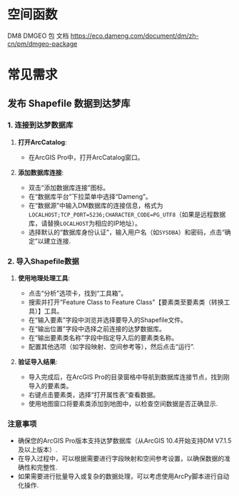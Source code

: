 # 空间函数

DM8 DMGEO 包 文档 https://eco.dameng.com/document/dm/zh-cn/pm/dmgeo-package

# 常见需求

## 发布 Shapefile 数据到达梦库

### 1. 连接到达梦数据库

1. **打开ArcCatalog**:
   - 在ArcGIS Pro中，打开ArcCatalog窗口。

2. **添加数据库连接**:
   - 双击“添加数据库连接”图标。
   - 在“数据库平台”下拉菜单中选择“Dameng”。
   - 在“数据源”中输入DM数据库的连接信息，格式为 `LOCALHOST;TCP_PORT=5236;CHARACTER_CODE=PG_UTF8`（如果是远程数据库，请替换`LOCALHOST`为相应的IP地址）。
   - 选择默认的“数据库身份认证”，输入用户名（如`SYSDBA`）和密码，点击“确定”以建立连接.

### 2. 导入Shapefile数据

1. **使用地理处理工具**:
   - 点击“分析”选项卡，找到“工具箱”。
   - 搜索并打开“Feature Class to Feature Class”【要素类至要素类（转换工具）】工具。
   - 在“输入要素”字段中浏览并选择要导入的Shapefile文件。
   - 在“输出位置”字段中选择之前连接的达梦数据库。
   - 在“输出要素类名称”字段中指定导入后的要素类名称。
   - 配置其他选项（如字段映射、空间参考等），然后点击“运行”.

2. **验证导入结果**:
   - 导入完成后，在ArcGIS Pro的目录窗格中导航到数据库连接节点，找到刚导入的要素类。
   - 右键点击要素类，选择“打开属性表”查看数据。
   - 使用地图窗口将要素类添加到地图中，以检查空间数据是否正确显示.

### 注意事项

- 确保您的ArcGIS Pro版本支持达梦数据库（从ArcGIS 10.4开始支持DM V7.1.5及以上版本）.
- 在导入过程中，可以根据需要进行字段映射和空间参考设置，以确保数据的准确性和完整性.
- 如果需要进行批量导入或复杂的数据处理，可以考虑使用ArcPy脚本进行自动化操作.

